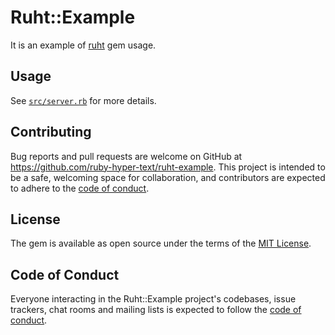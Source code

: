 # Ruht::Example

It is an example of [ruht][1] gem usage.

## Usage

See [`src/server.rb`](./src/server.rb) for more details.

## Contributing

Bug reports and pull requests are welcome on GitHub at
https://github.com/ruby-hyper-text/ruht-example.
This project is intended to be a safe, welcoming space for collaboration,
and contributors are expected to adhere to the
[code of conduct](https://github.com/ruby-hyper-text/ruht-example/blob/main/CODE_OF_CONDUCT.md).

## License

The gem is available as open source under the terms of the
[MIT License](https://opensource.org/licenses/MIT).

## Code of Conduct

Everyone interacting in the Ruht::Example project's codebases, issue trackers,
chat rooms and mailing lists is expected to follow the
[code of conduct](https://github.com/ruby-hyper-text/ruht-example/blob/main/CODE_OF_CONDUCT.md).

[1]: https://github.com/ruby-hyper-text/ruht
